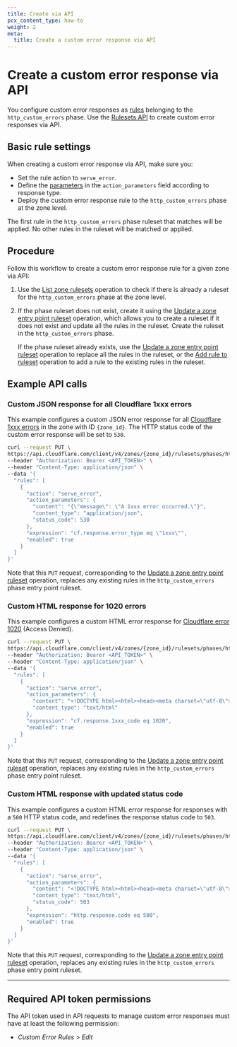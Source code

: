 ```yaml
---
title: Create via API
pcx_content_type: how-to
weight: 2
meta:
  title: Create a custom error response via API
---
```


# Create a custom error response via API

You configure custom error responses as [rules](/ruleset-engine/about/rules/) belonging to the `http_custom_errors` phase. Use the [Rulesets API](/ruleset-engine/rulesets-api/) to create custom error responses via API.

## Basic rule settings

When creating a custom error response via API, make sure you:

* Set the rule action to `serve_error`.
* Define the [parameters](/rules/custom-error-responses/parameters/) in the `action_parameters` field according to response type.
* Deploy the custom error response rule to the `http_custom_errors` phase at the zone level.

The first rule in the `http_custom_errors` phase ruleset that matches will be applied. No other rules in the ruleset will be matched or applied.

## Procedure

Follow this workflow to create a custom error response rule for a given zone via API:

1. Use the [List zone rulesets](/api/operations/listZoneRulesets) operation to check if there is already a ruleset for the `http_custom_errors` phase at the zone level.
2. If the phase ruleset does not exist, create it using the [Update a zone entry point ruleset](/api/operations/updateZoneEntrypointRuleset) operation, which allows you to create a ruleset if it does not exist and update all the rules in the ruleset. Create the ruleset in the `http_custom_errors` phase.

    If the phase ruleset already exists, use the [Update a zone entry point ruleset](/api/operations/updateZoneEntrypointRuleset) operation to replace all the rules in the ruleset, or the [Add rule to ruleset](/ruleset-engine/rulesets-api/add-rule/) operation to add a rule to the existing rules in the ruleset.

## Example API calls

### Custom JSON response for all Cloudflare 1xxx errors

This example configures a custom JSON error response for all [Cloudflare 1xxx errors](/support/troubleshooting/cloudflare-errors/troubleshooting-cloudflare-1xxx-errors/) in the zone with ID `{zone_id}`. The HTTP status code of the custom error response will be set to `530`.

```bash
curl --request PUT \
https://api.cloudflare.com/client/v4/zones/{zone_id}/rulesets/phases/http_custom_errors/entrypoint \
--header "Authorization: Bearer <API_TOKEN>" \
--header "Content-Type: application/json" \
--data '{
  "rules": [
    {
      "action": "serve_error",
      "action_parameters": {
        "content": "{\"message\": \"A 1xxx error occurred.\"}",
        "content_type": "application/json",
        "status_code": 530
      },
      "expression": "cf.response.error_type eq \"1xxx\"",
      "enabled": true
    }
  ]
}'
```

Note that this `PUT` request, corresponding to the [Update a zone entry point ruleset](/api/operations/updateZoneEntrypointRuleset) operation, replaces any existing rules in the `http_custom_errors` phase entry point ruleset.

### Custom HTML response for 1020 errors

This example configures a custom HTML error response for [Cloudflare error 1020](/support/troubleshooting/cloudflare-errors/troubleshooting-cloudflare-1xxx-errors/#error-1020-access-denied) (Access Denied).

```bash
curl --request PUT \
https://api.cloudflare.com/client/v4/zones/{zone_id}/rulesets/phases/http_custom_errors/entrypoint \
--header "Authorization: Bearer <API_TOKEN>" \
--header "Content-Type: application/json" \
--data '{
  "rules": [
    {
      "action": "serve_error",
      "action_parameters": {
        "content": "<!DOCTYPE html><html><head><meta charset=\"utf-8\"><title>Access denied</title></head><body><h1>You do not have access to this page</h1><p>Contact us if you think this is an error.</p></body></html>",
        "content_type": "text/html"
      },
      "expression": "cf.response.1xxx_code eq 1020",
      "enabled": true
    }
  ]
}'
```

Note that this `PUT` request, corresponding to the [Update a zone entry point ruleset](/api/operations/updateZoneEntrypointRuleset) operation, replaces any existing rules in the `http_custom_errors` phase entry point ruleset.

### Custom HTML response with updated status code

This example configures a custom HTML error response for responses with a `500` HTTP status code, and redefines the response status code to `503`.

```bash
curl --request PUT \
https://api.cloudflare.com/client/v4/zones/{zone_id}/rulesets/phases/http_custom_errors/entrypoint \
--header "Authorization: Bearer <API_TOKEN>" \
--header "Content-Type: application/json" \
--data '{
  "rules": [
    {
      "action": "serve_error",
      "action_parameters": {
        "content": "<!DOCTYPE html><html><head><meta charset=\"utf-8\"><title>Application unavailable</title></head><body><h1>Application temporarily unavailable</h1><p>Please try again later.</p></body></html>",
        "content_type": "text/html",
        "status_code": 503
      },
      "expression": "http.response.code eq 500",
      "enabled": true
    }
  ]
}'
```

Note that this `PUT` request, corresponding to the [Update a zone entry point ruleset](/api/operations/updateZoneEntrypointRuleset) operation, replaces any existing rules in the `http_custom_errors` phase entry point ruleset.

---

## ​​Required API token permissions

The API token used in API requests to manage custom error responses must have at least the following permission:

* _Custom Error Rules_ > _Edit_
